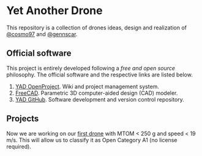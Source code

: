 # Yet Another Drone
This repository is a collection of drones ideas, design and realization of 
[@cosmo97](https://github.com/cosmo97) and 
[@gennscar](https://github.com/gennscar).

## Official software
This project is entirely developed following a _free and open source_
philosophy. The official software and the respective links are listed below.
1. [YAD OpenProject](https://www.openproject.org/). Wiki and project management
system.
2. [FreeCAD](https://www.freecadweb.org/). Parametric 3D computer-aided design
(CAD) modeler.
3. [YAD GitHub](https://github.com/cosmo97/YAD). Software development and
version control repository.

## Projects
Now we are working on our [first drone](./First_Drone_Name/README.md) with MTOM
< 250 g and speed < 19 m/s. This will allow us to classify it as Open Category
A1 (no license required).
